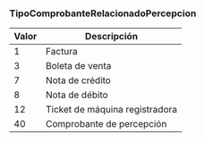 ### TipoComprobanteRelacionadoPercepcion

| **Valor** | **Descripción**                |
| --------- | ------------------------------ |
| 1         | Factura                        |
| 3         | Boleta de venta                |
| 7         | Nota de crédito                |
| 8         | Nota de débito                 |
| 12        | Ticket de máquina registradora |
| 40        | Comprobante de percepción      |